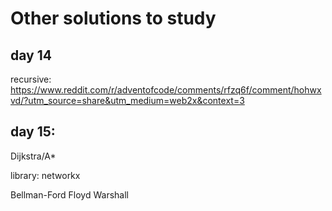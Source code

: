 # Other solutions to study

## day 14

recursive: 
https://www.reddit.com/r/adventofcode/comments/rfzq6f/comment/hohwxvd/?utm_source=share&utm_medium=web2x&context=3

## day 15:

Dijkstra/A*

library: networkx

Bellman-Ford
Floyd Warshall

